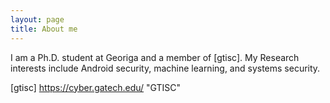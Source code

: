 ```yaml
---
layout: page
title: About me
---
```


I am a Ph.D. student at Georiga and a member of [gtisc]. My Research interests include Android security,
 machine learning, and systems security.


[gtisc] https://cyber.gatech.edu/ "GTISC"
